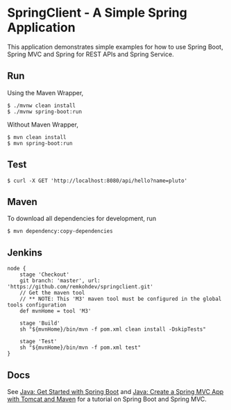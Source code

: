 # SpringClient - A Simple Spring Application

This application demonstrates simple examples for how to use Spring Boot, Spring MVC and Spring for REST APIs and Spring Service.

## Run

Using the Maven Wrapper,

```console
$ ./mvnw clean install
$ ./mvnw spring-boot:run
```

Without Maven Wrapper,

```console
$ mvn clean install
$ mvn spring-boot:run
```

## Test

```console
$ curl -X GET 'http://localhost:8080/api/hello?name=pluto'
```

## Maven

To download all dependencies for development, run 

```console
$ mvn dependency:copy-dependencies
```

## Jenkins

```text
node {
    stage 'Checkout'
    git branch: 'master', url: 'https://github.com/remkohdev/springclient.git'   
    // Get the maven tool
    // ** NOTE: This 'M3' maven tool must be configured in the global tools configuration
    def mvnHome = tool 'M3'
    
    stage 'Build'
    sh "${mvnHome}/bin/mvn -f pom.xml clean install -DskipTests"
 
    stage 'Test'
    sh "${mvnHome}/bin/mvn -f pom.xml test"
}
```


## Docs

See [Java: Get Started with Spring Boot](https://medium.com/nycdev/big-java-get-booted-with-spring-1896055c3803) and [Java: Create a Spring MVC App with Tomcat and Maven](https://medium.com/nycdev/java-build-a-tomcat-web-app-with-maven-and-spring-fbc823fa9a37) for a tutorial on Spring Boot and Spring MVC.
